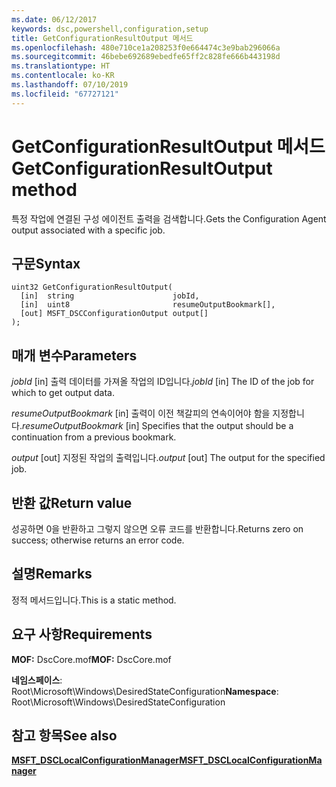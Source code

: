```yaml
---
ms.date: 06/12/2017
keywords: dsc,powershell,configuration,setup
title: GetConfigurationResultOutput 메서드
ms.openlocfilehash: 480e710ce1a208253f0e664474c3e9bab296066a
ms.sourcegitcommit: 46bebe692689ebedfe65ff2c828fe666b443198d
ms.translationtype: HT
ms.contentlocale: ko-KR
ms.lasthandoff: 07/10/2019
ms.locfileid: "67727121"
---
```

# <a name="getconfigurationresultoutput-method"></a><span data-ttu-id="35967-103">GetConfigurationResultOutput 메서드</span><span class="sxs-lookup"><span data-stu-id="35967-103">GetConfigurationResultOutput method</span></span>

<span data-ttu-id="35967-104">특정 작업에 연결된 구성 에이전트 출력을 검색합니다.</span><span class="sxs-lookup"><span data-stu-id="35967-104">Gets the Configuration Agent output associated with a specific job.</span></span>

## <a name="syntax"></a><span data-ttu-id="35967-105">구문</span><span class="sxs-lookup"><span data-stu-id="35967-105">Syntax</span></span>

```mof
uint32 GetConfigurationResultOutput(
  [in]  string                      jobId,
  [in]  uint8                       resumeOutputBookmark[],
  [out] MSFT_DSCConfigurationOutput output[]
);
```

## <a name="parameters"></a><span data-ttu-id="35967-106">매개 변수</span><span class="sxs-lookup"><span data-stu-id="35967-106">Parameters</span></span>

<span data-ttu-id="35967-107">*jobId* \[in\] 출력 데이터를 가져올 작업의 ID입니다.</span><span class="sxs-lookup"><span data-stu-id="35967-107">*jobId* \[in\] The ID of the job for which to get output data.</span></span>

<span data-ttu-id="35967-108">*resumeOutputBookmark* \[in\] 출력이 이전 책갈피의 연속이어야 함을 지정합니다.</span><span class="sxs-lookup"><span data-stu-id="35967-108">*resumeOutputBookmark* \[in\] Specifies that the output should be a continuation from a previous bookmark.</span></span>

<span data-ttu-id="35967-109">*output* \[out\] 지정된 작업의 출력입니다.</span><span class="sxs-lookup"><span data-stu-id="35967-109">*output* \[out\] The output for the specified job.</span></span>

## <a name="return-value"></a><span data-ttu-id="35967-110">반환 값</span><span class="sxs-lookup"><span data-stu-id="35967-110">Return value</span></span>

<span data-ttu-id="35967-111">성공하면 0을 반환하고 그렇지 않으면 오류 코드를 반환합니다.</span><span class="sxs-lookup"><span data-stu-id="35967-111">Returns zero on success; otherwise returns an error code.</span></span>

## <a name="remarks"></a><span data-ttu-id="35967-112">설명</span><span class="sxs-lookup"><span data-stu-id="35967-112">Remarks</span></span>

<span data-ttu-id="35967-113">정적 메서드입니다.</span><span class="sxs-lookup"><span data-stu-id="35967-113">This is a static method.</span></span>

## <a name="requirements"></a><span data-ttu-id="35967-114">요구 사항</span><span class="sxs-lookup"><span data-stu-id="35967-114">Requirements</span></span>

<span data-ttu-id="35967-115">**MOF:** DscCore.mof</span><span class="sxs-lookup"><span data-stu-id="35967-115">**MOF:** DscCore.mof</span></span>

<span data-ttu-id="35967-116">**네임스페이스**: Root\Microsoft\Windows\DesiredStateConfiguration</span><span class="sxs-lookup"><span data-stu-id="35967-116">**Namespace**: Root\Microsoft\Windows\DesiredStateConfiguration</span></span>

## <a name="see-also"></a><span data-ttu-id="35967-117">참고 항목</span><span class="sxs-lookup"><span data-stu-id="35967-117">See also</span></span>

[<span data-ttu-id="35967-118">**MSFT_DSCLocalConfigurationManager**</span><span class="sxs-lookup"><span data-stu-id="35967-118">**MSFT_DSCLocalConfigurationManager**</span></span>](msft-dsclocalconfigurationmanager.md)
